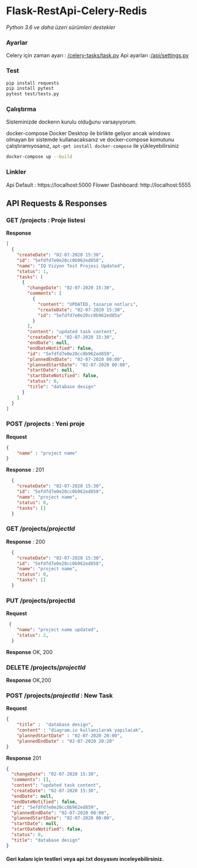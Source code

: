 # Flask-RestApi-Celery-Redis
*Python 3.6 ve daha üzeri sürümleri destekler*
### Ayarlar 
Celery için zaman ayarı : [/celery-tasks/task.py](/celery-tasks/task.py)
Api ayarları :[/api/settings.py](/api/settings.py)

### Test 
```bash
pip install requests 
pip install pytest
pytest test/tests.py
```

### Çalıştırma
 Sisteminizde dockerın kurulu olduğunu varsayıyorum.
  
 docker-compose Docker Desktop ile birlikte geliyor ancak windows olmayan bir sistemde kullanacaksanız ve docker-compose komutunu çalıştıramıyosanız, `apt-get install docker-compose` ile yükleyebilirsiniz


```bash
docker-compose up --build 
```






### Linkler
Api Default :  https://localhost:5000
Flower Dashboard: http://localhost:5555


## API Requests & Responses

### GET /projects : Proje listesi 
**Response**
```json
[
  {
    "createDate": "02-07-2020 15:30", 
    "id": "5efdfd7e0e20cc0b962ed858", 
    "name": "IQ Vizyon Test Projesi Updated", 
    "status": 1, 
    "tasks": [
      {
        "changeDate": "02-07-2020 15:30", 
        "comments": [
          {
            "content": "UPDATED, tasarım notları", 
            "createDate": "02-07-2020 15:30", 
            "id": "5efdfd7e0e20cc0b962ed85a"
          }
        ], 
        "content": "updated task content", 
        "createDate": "02-07-2020 15:30", 
        "endDate": null, 
        "endDateNotified": false, 
        "id": "5efdfd7e0e20cc0b962ed859", 
        "plannedEndDate": "02-07-2020 00:00", 
        "plannedStartDate": "02-07-2020 00:00", 
        "startDate": null, 
        "startDateNotified": false, 
        "status": 0, 
        "title": "database design"
      }
    ]
  }
]

```
### POST /projects : Yeni proje
**Request**
 
```json
{
	"name" : "project name"
}
```
**Response** : 201 
 
```json
  {
    "createDate": "02-07-2020 15:30", 
    "id": "5efdfd7e0e20cc0b962ed858", 
    "name": "project name", 
    "status": 0, 
    "tasks": []
  }
```
### GET /projects/*projectId*

**Response** : 200 
```json
  {
    "createDate": "02-07-2020 15:30", 
    "id": "5efdfd7e0e20cc0b962ed858", 
    "name": "project name", 
    "status": 0, 
    "tasks": []
  }
  ```

### PUT /projects/projectId
**Request** 
```json
 {
    "name": "project name updated", 
    "status": 2, 
  }
```
**Response** OK, 200 
### DELETE /projects/*projectId*
**Response** OK,200

### POST /projects/*projectId* : New Task 
**Request**
```json
{
	"title" :  "database design",
	"content" : "diagram.io kullanılarak yapılacak",
	"plannedStartDate" : "02-07-2020 20:00",
	"plannedEndDate" : "02-07-2020 20:20"
}
```

**Response** 201

```json
{
  "changeDate": "02-07-2020 15:30", 
  "comments": [], 
  "content": "updated task content", 
  "createDate": "02-07-2020 15:30", 
  "endDate": null, 
  "endDateNotified": false, 
  "id": "5efdfd7e0e20cc0b962ed859", 
  "plannedEndDate": "02-07-2020 00:00", 
  "plannedStartDate": "02-07-2020 00:00", 
  "startDate": null, 
  "startDateNotified": false, 
  "status": 0, 
  "title": "database design"
}
```

#### Geri kalanı için testleri veya api.txt dosyasını inceleyebilirsiniz.